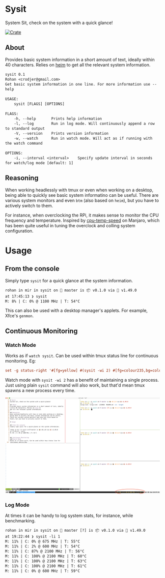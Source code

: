 # Sysit
System Sit, check on the system with a quick glance!

[![Crate](https://img.shields.io/crates/v/sysit.svg)](https://crates.io/crates/sysit)

## About
Provides basic system information in a short amount of text, ideally
within 40 characters. Relies on [heim](https://heim-rs.github.io/) to
get all the relevant system information.

```
sysit 0.1
Rohan <crodjer@gmail.com>
Get basic system information in one line. For more information use --help

USAGE:
    sysit [FLAGS] [OPTIONS]

FLAGS:
    -h, --help       Prints help information
    -l, --log        Run in log mode. Will continuously append a row to standard output
    -V, --version    Prints version information
    -w, --watch      Run in watch mode. Will act as if running with the watch command

OPTIONS:
    -i, --interval <interval>    Specify update interval in seconds for watch/log mode [default: 1]

```

## Reasoning
When working headlessly with tmux or even when working on a desktop,
being able to quickly see basic system informatino can be useful.
There are various system monitors and even `btm` (also based on
`heim`), but you have to actively switch to them.

For instance, when overclocking the RPi, it makes sense to monitor the
CPU frequency and temperature. Inspired by [cpu-temp-speed](https://gitlab.manjaro.org/manjaro-arm/packages/community/cpu-temp-speed)
on Manjaro, which has been quite useful in tuning the overclock and
colling system configuration.

# Usage

## From the console
Simply type `sysit` for a quick glance at the system information.
```
rohan in mir in sysit on  master is 📦 v0.1.0 via 🦀 v1.49.0
at 17:45:13 ❯ sysit
M: 8% | C: 0% @ 1100 MHz | T: 54°C
```

This can also be used with a desktop manager's applets. For example,
Xfce's `genmon`.

## Continuous Monitoring
### Watch Mode
Works as if `watch sysit`. Can be used within tmux status line for
continuous monitoring. Eg:
```tmux.conf
set -g status-right '#[fg=yellow] #(sysit -wi 2) #[fg=colour235,bg=colour252,bold] %a %d %b %H:%M:%S #[fg=colour252,bg=colour238,nobold]#[fg=colour245,bg=colour238,bold]'
```
Watch mode with `sysit -wi 2` has a benefit of maintaining a single
process. Just using plain `sysit` command will also work, but that'd
mean tmux spawns a new process every time.

![sysit with tmux](assets/sysit-on-tmux.png?raw=true "sysit with tmux")

### Log Mode
At times it can be handy to log system stats, for instance, while
benchmarking.
```
rohan in mir in sysit on  master [?] is 📦 v0.1.0 via 🦀 v1.49.0
at 19:22:44 ❯ sysit -li 1
M: 11% | C: 0% @ 675 MHz | T: 55°C
M: 11% | C: 2% @ 600 MHz | T: 54°C
M: 11% | C: 87% @ 2100 MHz | T: 56°C
M: 11% | C: 100% @ 2100 MHz | T: 60°C
M: 11% | C: 100% @ 2100 MHz | T: 63°C
M: 11% | C: 100% @ 2100 MHz | T: 61°C
M: 11% | C: 0% @ 600 MHz | T: 59°C
```
